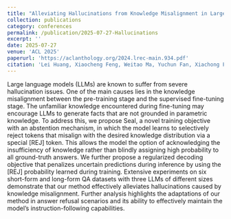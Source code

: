```yaml
---
title: "Alleviating Hallucinations from Knowledge Misalignment in Large Language Models via Selective Abstention Learning"
collection: publications
category: conferences
permalink: /publication/2025-07-27-Hallucinations
excerpt: ''
date: 2025-07-27
venue: 'ACL 2025'
paperurl: 'https://aclanthology.org/2024.lrec-main.934.pdf'
citation: 'Lei Huang, Xiaocheng Feng, Weitao Ma, Yuchun Fan, Xiachong Feng, Yuxuan Gu, Yangfan Ye, Liang Zhao, Weihong Zhong, <b>Baoxin Wang</b>, Dayong Wu, Guoping Hu, Lingpeng Kong, Tong Xiao, Ting Liu, and Bing Qin. 2025. In Proceedings of the 63rd Annual Meeting of the Association for Computational Linguistics (<b>ACL 2025</b>).'
---
```


Large language models (LLMs) are known to suffer from severe hallucination issues. One of the main causes lies in the knowledge misalignment between the pre-training stage and the supervised fine-tuning stage. The unfamiliar knowledge encountered during fine-tuning may encourage LLMs to generate facts that are not grounded in parametric knowledge. To address this, we propose Seal, a novel training objective with an abstention mechanism, in which the model learns to selectively reject tokens that misalign with the desired knowledge distribution via a special [REJ] token. This allows the model the option of acknowledging the insufficiency of knowledge rather than blindly assigning high probability to all ground-truth answers. We further propose a regularized decoding objective that penalizes uncertain predictions during inference by using the [REJ] probability learned during training. Extensive experiments on six short-form and long-form QA datasets with three LLMs of different sizes demonstrate that our method effectively alleviates hallucinations caused by knowledge misalignment. Further analysis highlights the adaptations of our method in answer refusal scenarios and its ability to effectively maintain the model’s instruction-following capabilities.
